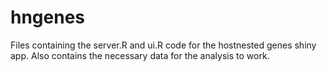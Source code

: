 # hngenes

Files containing the server.R and ui.R code for the hostnested genes shiny app. 
Also contains the necessary data for the analysis to work. 
